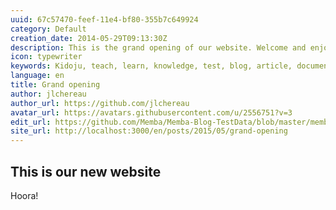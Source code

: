 ```yaml
---
uuid: 67c57470-feef-11e4-bf80-355b7c649924
category: Default
creation_date: 2014-05-29T09:13:30Z
description: This is the grand opening of our website. Welcome and enjoy!
icon: typewriter
keywords: Kidoju, teach, learn, knowledge, test, blog, article, documentation, ebook, video, webinar, slide
language: en
title: Grand opening
author: jlchereau
author_url: https://github.com/jlchereau
avatar_url: https://avatars.githubusercontent.com/u/2556751?v=3
edit_url: https://github.com/Memba/Memba-Blog-TestData/blob/master/memba/en/posts/2014/grand-opening.md
site_url: http://localhost:3000/en/posts/2015/05/grand-opening
---
```

## This is our new website
Hoora!
